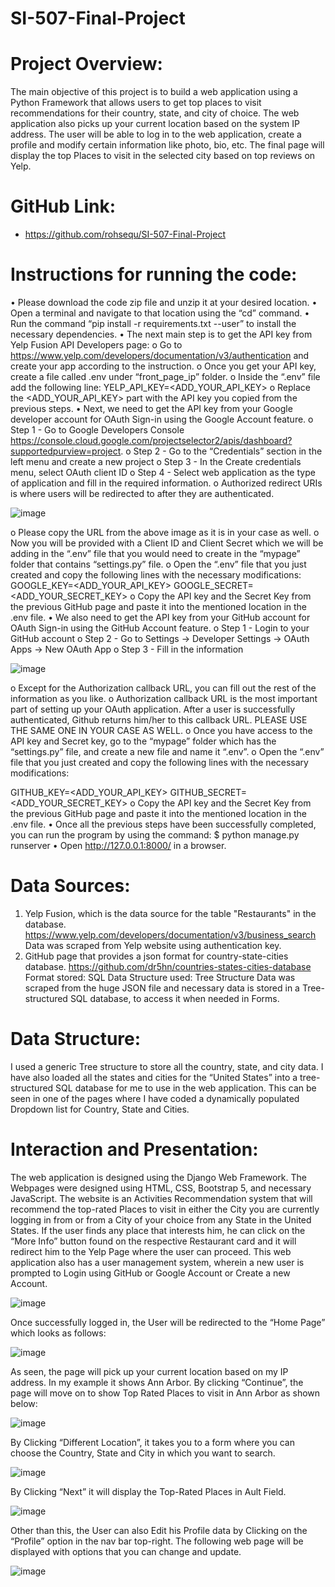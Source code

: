 # SI-507-Final-Project
# Project Overview:
The main objective of this project is to build a web application using a Python Framework that allows users to get top places to visit recommendations for their country, state, and city of choice. The web application also picks up your current location based on the system IP address. The user will be able to log in to the web application, create a profile and modify certain information like photo, bio, etc. The final page will display the top Places to visit in the selected city based on top reviews on Yelp. 

# GitHub Link:
- https://github.com/rohsequ/SI-507-Final-Project 
# Instructions for running the code:
•	Please download the code zip file and unzip it at your desired location.
•	Open a terminal and navigate to that location using the “cd” command.
•	Run the command “pip install -r requirements.txt --user” to install the necessary dependencies.
•	The next main step is to get the API key from Yelp Fusion API Developers page:
o	Go to https://www.yelp.com/developers/documentation/v3/authentication and create your app according to the instruction.
o	Once you get your API key, create a file called .env under “front_page_ip” folder.
o	Inside the “.env” file add the following line: 
YELP_API_KEY=<ADD_YOUR_API_KEY>
o	Replace the <ADD_YOUR_API_KEY> part with the API key you copied from the previous steps.
•	Next, we need to get the API key from your Google developer account for OAuth Sign-in using the Google Account feature.
o	Step 1 - Go to Google Developers Console
https://console.cloud.google.com/projectselector2/apis/dashboard?supportedpurview=project. 
o	Step 2 - Go to the “Credentials” section in the left menu and create a new project
o	Step 3 - In the Create credentials menu, select OAuth client ID
o	Step 4 - Select web application as the type of application and fill in the required information.
o	Authorized redirect URIs is where users will be redirected to after they are authenticated.

 ![image](https://user-images.githubusercontent.com/81701847/206368260-7860381f-fbd3-4ee4-98e7-1e4933579708.png)

o	Please copy the URL from the above image as it is in your case as well.
o	Now you will be provided with a Client ID and Client Secret which we will be adding  in the “.env” file that you would need to create in the “mypage” folder that contains “settings.py” file.
o	Open the “.env” file that you just created and copy the following lines with the necessary modifications:
GOOGLE_KEY=<ADD_YOUR_API_KEY>
GOOGLE_SECRET=<ADD_YOUR_SECRET_KEY>
o	Copy the API key and the Secret Key from the previous GitHub page and paste it into the mentioned location in the .env file.
•	We also need to get the API key from your GitHub account for OAuth Sign-in using the GitHub Account feature.
o	Step 1 - Login to your GitHub account
o	Step 2 - Go to Settings -> Developer Settings -> OAuth Apps -> New OAuth App
o	Step 3 - Fill in the information 

![image](https://user-images.githubusercontent.com/81701847/206368344-0cf889dd-76d1-4cd5-8260-1e68bff5d647.png)

o	Except for the Authorization callback URL, you can fill out the rest of the information as you like.
o	Authorization callback URL is the most important part of setting up your OAuth application. After a user is successfully authenticated, Github returns him/her to this callback URL. PLEASE USE THE SAME ONE IN YOUR CASE AS WELL.
o	Once you have access to the API key and Secret key, go to the “mypage” folder which has the “settings.py” file, and create a new file and name it “.env”.
o	Open the “.env” file that you just created and copy the following lines with the necessary modifications:

GITHUB_KEY=<ADD_YOUR_API_KEY>
GITHUB_SECRET=<ADD_YOUR_SECRET_KEY>
o	Copy the API key and the Secret Key from the previous GitHub page and paste it into the mentioned location in the .env file.
•	Once all the previous steps have been successfully completed, you can run the program by using the command:
$ python manage.py runserver
•	Open http://127.0.0.1:8000/ in a browser.
# Data Sources:
1.	Yelp Fusion, which is the data source for the table "Restaurants" in the database.
https://www.yelp.com/developers/documentation/v3/business_search 
Data was scraped from Yelp website using authentication key.
2.	GitHub page that provides a json format for country-state-cities database.
https://github.com/dr5hn/countries-states-cities-database
Format stored: SQL
Data Structure used: Tree Structure
Data was scraped from the huge JSON file and necessary data is stored in a Tree-structured SQL database, to access it when needed in Forms.
# Data Structure:
I used a generic Tree structure to store all the country, state, and city data. I have also loaded all the states and cities for the “United States” into a tree-structured SQL database for me to use in the web application. This can be seen in one of the pages where I have coded a dynamically populated Dropdown list for Country, State and Cities. 

# Interaction and Presentation:
The web application is designed using the Django Web Framework. The Webpages were designed using HTML, CSS, Bootstrap 5, and necessary JavaScript. The website is an Activities Recommendation system that will recommend the top-rated Places to visit in either the City you are currently logging in from or from a City of your choice from any State in the United States. If the user finds any place that interests him, he can click on the “More Info” button found on the respective Restaurant card and it will redirect him to the Yelp Page where the user can proceed. 
This web application also has a user management system, wherein a new user is prompted to Login using GitHub or Google Account or Create a new Account. 

![image](https://user-images.githubusercontent.com/81701847/206368385-ba68e036-e1d9-4eff-97ee-7a9e18359fbc.png) 

Once successfully logged in, the User will be redirected to the “Home Page” which looks as follows:
 
![image](https://user-images.githubusercontent.com/81701847/206368418-f89f046b-42a1-488a-88ab-203b6ba0c492.png)

As seen, the page will pick up your current location based on my IP address. In my example it shows Ann Arbor.
By clicking “Continue”, the page will move on to show Top Rated Places to visit in Ann Arbor as shown below:

![image](https://user-images.githubusercontent.com/81701847/206368447-b06c3147-ac44-4003-ab44-0253e88a1d9a.png)

By Clicking “Different Location”, it takes you to a form where you can choose the Country, State and City in which you want to search.

![image](https://user-images.githubusercontent.com/81701847/206368478-983e66e7-496a-4f49-bd43-404266e0ae5e.png)

By Clicking “Next” it will display the Top-Rated Places in Ault Field.

![image](https://user-images.githubusercontent.com/81701847/206368491-9f01c341-ffc6-4f35-a632-7616ede408fe.png)

Other than this, the User can also Edit his Profile data by Clicking on the “Profile” option in the nav bar top-right. The following web page will be displayed with options that you can change and update.
 
![image](https://user-images.githubusercontent.com/81701847/206368503-fc3d6a2e-3b2f-433a-9733-d23916ddadd7.png)

